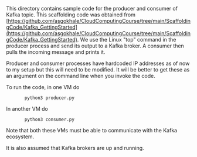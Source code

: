 This directory contains sample code for the producer and consumer of Kafka topic.
This scaffolding code was obtained from [https://github.com/asgokhale/CloudComputingCourse/tree/main/ScaffoldingCode/Kafka_GettingStarted](https://github.com/asgokhale/CloudComputingCourse/tree/main/ScaffoldingCode/Kafka_GettingStarted).
We use the Linux "top" command in the producer process and send its output to a
Kafka broker. A consumer then pulls the incoming message and prints it.

Producer and consumer processes have hardcoded IP addresses as of now to my
setup but this will need to be modified. It will be better to get these as an argument
on the command line when you invoke the code.

To run the code, in one VM do

           python3 producer.py

In another VM do

           python3 consumer.py

Note that both these VMs must be able to communicate with the Kafka ecosystem.

It is also assumed that Kafka brokers are up and running.

